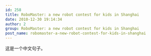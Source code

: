 ```yaml
---
id: 258
title: RoboMaster: a new robot contest for kids in Shanghai
date: 2010-12-30 19:14:34
author: 2
group: RoboMaster: a new robot contest for kids in Shanghai
post_name: robomaster-a-new-robot-contest-for-kids-in-shanghai
---
```


这是一个中文句子。